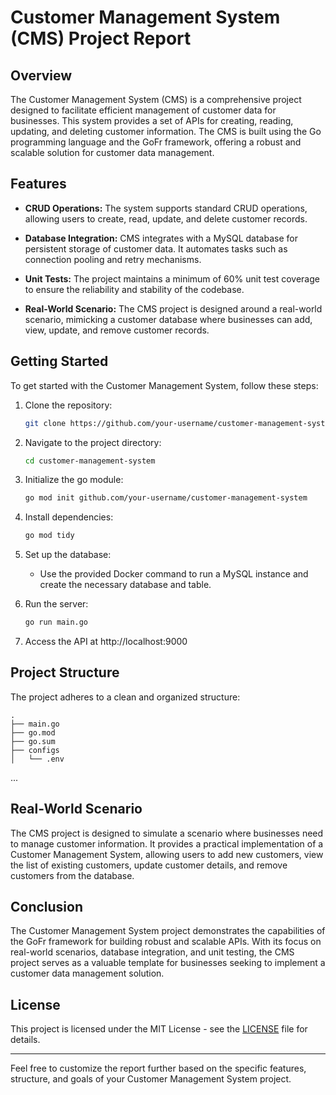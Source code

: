 # Customer Management System (CMS) Project Report

## Overview

The Customer Management System (CMS) is a comprehensive project designed to facilitate efficient management of customer data for businesses. This system provides a set of APIs for creating, reading, updating, and deleting customer information. The CMS is built using the Go programming language and the GoFr framework, offering a robust and scalable solution for customer data management.

## Features

- **CRUD Operations:** The system supports standard CRUD operations, allowing users to create, read, update, and delete customer records.

- **Database Integration:** CMS integrates with a MySQL database for persistent storage of customer data. It automates tasks such as connection pooling and retry mechanisms.

- **Unit Tests:** The project maintains a minimum of 60% unit test coverage to ensure the reliability and stability of the codebase.

- **Real-World Scenario:** The CMS project is designed around a real-world scenario, mimicking a customer database where businesses can add, view, update, and remove customer records.
  
## Getting Started

To get started with the Customer Management System, follow these steps:

1. Clone the repository:
   ```bash
   git clone https://github.com/your-username/customer-management-system.git
   ```

2. Navigate to the project directory:
   ```bash
   cd customer-management-system
   ```

3. Initialize the go module:
   ```bash
   go mod init github.com/your-username/customer-management-system
   ```

4. Install dependencies:
   ```bash
   go mod tidy
   ```

5. Set up the database:
   - Use the provided Docker command to run a MySQL instance and create the necessary database and table.

6. Run the server:
   ```bash
   go run main.go
   ```

7. Access the API at http://localhost:9000

## Project Structure

The project adheres to a clean and organized structure:

```
.
├── main.go
├── go.mod
├── go.sum
├── configs
│   └── .env
```

...

## Real-World Scenario

The CMS project is designed to simulate a scenario where businesses need to manage customer information. It provides a practical implementation of a Customer Management System, allowing users to add new customers, view the list of existing customers, update customer details, and remove customers from the database.

## Conclusion

The Customer Management System project demonstrates the capabilities of the GoFr framework for building robust and scalable APIs. With its focus on real-world scenarios, database integration, and unit testing, the CMS project serves as a valuable template for businesses seeking to implement a customer data management solution.

## License

This project is licensed under the MIT License - see the [LICENSE](LICENSE) file for details.

---

Feel free to customize the report further based on the specific features, structure, and goals of your Customer Management System project.
